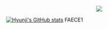 <p align='center'>
    <img src="https://capsule-render.vercel.app/api?type=waving&&color=7F899C&height=300&section=header&text=Hyunji's%20GitHub&fontSize=60&animation=fadeIn&fontAlignY=38&desc=Welcome%20to%20Web%20BackEnd%20Developer%20Hyunji's%20GitHub%20!&descAlignY=51&descAlign=62"/>
</p>

<a href="https://github.com/hyunji-0221">![Hyunji's GitHub stats](https://github-readme-stats.vercel.app/api?username=hyunji-0221&text_color=7F899C&icon_color=7F899C&show_icons=true)</a>
FAECE1
<!--
**hyunji-0221/hyunji-0221** is a ✨ _special_ ✨ repository because its `README.md` (this file) appears on your GitHub profile.

Here are some ideas to get you started:

- 🔭 I’m currently working on ...
- 🌱 I’m currently learning ...
- 👯 I’m looking to collaborate on ...
- 🤔 I’m looking for help with ...
- 💬 Ask me about ...
- 📫 How to reach me: ...
- 😄 Pronouns: ...
- ⚡ Fun fact: ...
-->
